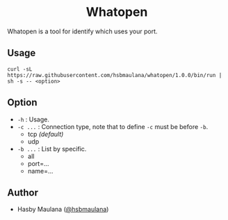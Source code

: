 <h1 align="center">Whatopen</h1>

Whatopen is a tool for identify which uses your port.

Usage
---

`curl -sL https://raw.githubusercontent.com/hsbmaulana/whatopen/1.0.0/bin/run | sh -s -- <option>`

Option
---

- `-h` : Usage.
- `-c ...` : Connection type, note that to define `-c` must be before `-b`.
    - tcp *(default)*
    - udp
- `-b ...` : List by specific.
    - all
    - port=...
    - name=...

Author
---

- Hasby Maulana ([@hsbmaulana](https://linkedin.com/in/hsbmaulana))
